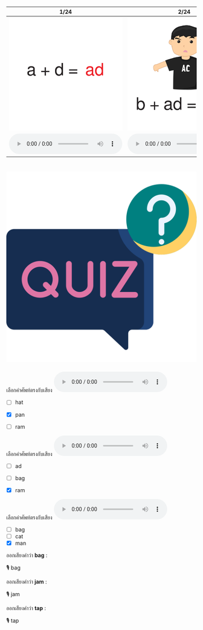 <div class="carrousel">


|1/24|2/24|3/24|4/24|5/24|6/24|7/24|8/24|9/24|10/24|11/24|12/24|13/24|14/24|15/24|16/24|17/24|18/24|19/24|20/24|21/24|22/24|23/24|24/24|
| :----: | :----: | :----: | :----: | :----: | :----: | :----: | :----: | :----: | :----: | :----: | :----: | :----: | :----: | :----: | :----: | :----: | :----: | :----: | :----: | :----: | :----: | :----: | :----: |
|![](/media/img/AShortvowel__ad.svg)|![](/media/img/AShortvowel__bad.svg)|![](/media/img/AShortvowel__dad.svg)|![](/media/img/AShortvowel__sad.svg)|![](/media/img/AShortvowel__ag.svg)|![](/media/img/AShortvowel__bag.svg)|![](/media/img/AShortvowel__rag.svg)|![](/media/img/AShortvowel__tag.svg)|![](/media/img/AShortvowel__am.svg)|![](/media/img/AShortvowel__ham.svg)|![](/media/img/AShortvowel__jam.svg)|![](/media/img/AShortvowel__ram.svg)|![](/media/img/AShortvowel__an.svg)|![](/media/img/AShortvowel__man.svg)|![](/media/img/AShortvowel__pan.svg)|![](/media/img/AShortvowel__van.svg)|![](/media/img/AShortvowel__app.svg)|![](/media/img/AShortvowel__cap.svg)|![](/media/img/AShortvowel__map.svg)|![](/media/img/AShortvowel__tap.svg)|![](/media/img/AShortvowel__at.svg)|![](/media/img/AShortvowel__bat.svg)|![](/media/img/AShortvowel__cat.svg)|![](/media/img/AShortvowel__hat.svg)|
|![](/media/audio/ad.mp3)|![](/media/audio/bad.mp3)|![](/media/audio/dad.mp3)|![](/media/audio/sad.mp3)|![](/media/audio/ag.mp3)|![](/media/audio/bag.mp3)|![](/media/audio/rag.mp3)|![](/media/audio/tag.mp3)|![](/media/audio/am.mp3)|![](/media/audio/ham.mp3)|![](/media/audio/jam.mp3)|![](/media/audio/ram.mp3)|![](/media/audio/an.mp3)|![](/media/audio/man.mp3)|![](/media/audio/pan.mp3)|![](/media/audio/van.mp3)|![](/media/audio/app.mp3)|![](/media/audio/cap.mp3)|![](/media/audio/map.mp3)|![](/media/audio/tap.mp3)|![](/media/audio/at.mp3)|![](/media/audio/bat.mp3)|![](/media/audio/cat.mp3)|![](/media/audio/hat.mp3)|

</div>



# ![icon](/media/icons/quiz.svg) 


 เลือกคำศัพท์ตรงกับเสียง ![](/media/audio/pan.mp3) 
 - [ ] hat
 - [x] pan
 - [ ] ram


 เลือกคำศัพท์ตรงกับเสียง ![](/media/audio/ram.mp3) 
 - [ ] ad
 - [ ] bag
 - [x] ram


 เลือกคำศัพท์ตรงกับเสียง ![](/media/audio/man.mp3) 
 - [ ] bag
 - [ ] cat
 - [x] man

ออกเสียงคำว่า **bag** :

🎙️ bag

ออกเสียงคำว่า **jam** :

🎙️ jam

ออกเสียงคำว่า **tap** :

🎙️ tap

